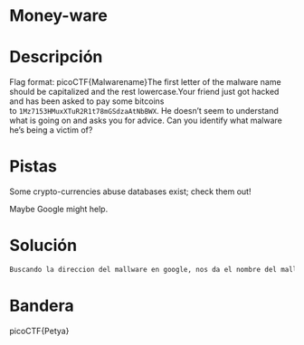 # Money-ware

# Descripción
Flag format: picoCTF{Malwarename}The first letter of the malware name should be capitalized and the rest lowercase.Your friend just got hacked and has been asked to pay some bitcoins to `1Mz7153HMuxXTuR2R1t78mGSdzaAtNbBWX`. He doesn’t seem to understand what is going on and asks you for advice. Can you identify what malware he’s being a victim of?
# Pistas
Some crypto-currencies abuse databases exist; check them out!

Maybe Google might help.
# Solución

```bash
Buscando la direccion del mallware en google, nos da el nombre del mallware, ese nombre es nuestra bandara, en este caso #Petya

```

# Bandera
picoCTF{Petya}